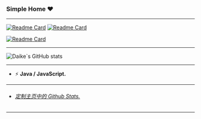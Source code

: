 ### Simple Home :heart:

---

[![Readme Card](https://github-readme-stats.vercel.app/api/pin/?username=Parantric&repo=happy_spaces)](https://github.com/Parantric/happy_spaces)  [![Readme Card](https://github-readme-stats.vercel.app/api/pin/?username=Parantric&repo=aliyunpan-1)](https://github.com/Parantric/aliyunpan-1) 

[![Readme Card](https://github-readme-stats.vercel.app/api/pin/?username=Parantric&repo=Umi-OCR)](https://github.com/Parantric/Umi-OCR)

---

![Daike`s GitHub stats](https://github-readme-stats.vercel.app/api?username=Parantric&show_icons=true&theme=cobalt)

---



- ⚡ **Java / JavaScript.**

---

- <h6><a href="https://github.com/anuraghazra/github-readme-stats/blob/master/docs/readme_cn.md">定制主页中的 Github Stats.</a></h6>

------

